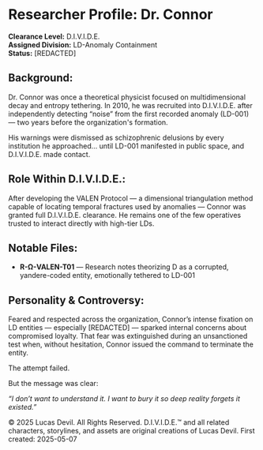 # Researcher Profile: Dr. Connor

**Clearance Level:** D.I.V.I.D.E.  
**Assigned Division:** LD-Anomaly Containment  
**Status:** [REDACTED]  

## Background:
Dr. Connor was once a theoretical physicist focused on multidimensional decay and entropy tethering. In 2010, he was recruited into D.I.V.I.D.E. after independently detecting “noise” from the first recorded anomaly (LD-001) — two years before the organization's formation.

His warnings were dismissed as schizophrenic delusions by every institution he approached… until LD-001 manifested in public space, and D.I.V.I.D.E. made contact.

## Role Within D.I.V.I.D.E.:
After developing the VALEN Protocol — a dimensional triangulation method capable of locating temporal fractures used by anomalies — Connor was granted full D.I.V.I.D.E. clearance. He remains one of the few operatives trusted to interact directly with high-tier LDs.

## Notable Files:
- **R-Ω-VALEN-T01** — Research notes theorizing D as a corrupted, yandere-coded entity, emotionally tethered to LD-001

## Personality & Controversy:
Feared and respected across the organization, Connor’s intense fixation on LD entities — especially [REDACTED] — sparked internal concerns about compromised loyalty. That fear was extinguished during an unsanctioned test when, without hesitation, Connor issued the command to terminate the entity.

The attempt failed.

But the message was clear:

*“I don’t want to understand it. I want to bury it so deep reality forgets it existed.”*







© 2025 Lucas Devil. All Rights Reserved.
D.I.V.I.D.E.™ and all related characters, storylines, and assets are original creations of Lucas Devil.
First created: 2025-05-07
